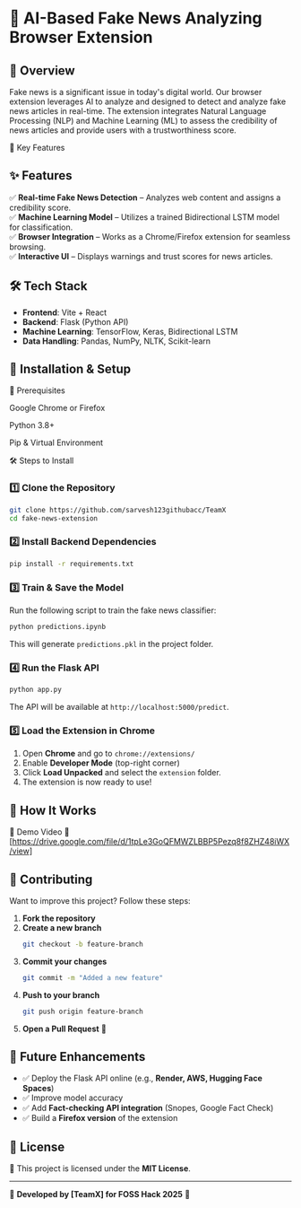 # 📰 AI-Based Fake News Analyzing Browser Extension

## 📌 Overview
Fake news is a significant issue in today's digital world. Our browser extension leverages AI to analyze and designed to detect and analyze fake news articles in real-time. The extension integrates Natural Language Processing (NLP) and Machine Learning (ML) to assess the credibility of news articles and provide users with a trustworthiness score.
 
🎯 Key Features
## ✨ Features
✅ **Real-time Fake News Detection** – Analyzes web content and assigns a credibility score.  
✅ **Machine Learning Model** – Utilizes a trained Bidirectional LSTM model for classification.  
✅ **Browser Integration** – Works as a Chrome/Firefox extension for seamless browsing.  
✅ **Interactive UI** – Displays warnings and trust scores for news articles.

## 🛠️ Tech Stack
- **Frontend**: Vite + React
- **Backend**: Flask (Python API)
- **Machine Learning**: TensorFlow, Keras, Bidirectional LSTM
- **Data Handling**: Pandas, NumPy, NLTK, Scikit-learn

## 🚀 Installation & Setup

🔧 Prerequisites

Google Chrome or Firefox

Python 3.8+

Pip & Virtual Environment

🛠️ Steps to Install

### **1️⃣ Clone the Repository**
```bash
git clone https://github.com/sarvesh123githubacc/TeamX
cd fake-news-extension
```

### **2️⃣ Install Backend Dependencies**
```bash
pip install -r requirements.txt
```

### **3️⃣ Train & Save the Model**
Run the following script to train the fake news classifier:
```bash
python predictions.ipynb
```
This will generate `predictions.pkl` in the project folder.

### **4️⃣ Run the Flask API**
```bash
python app.py
```
The API will be available at `http://localhost:5000/predict`.

### **5️⃣ Load the Extension in Chrome**
1. Open **Chrome** and go to `chrome://extensions/`
2. Enable **Developer Mode** (top-right corner)
3. Click **Load Unpacked** and select the `extension` folder.
4. The extension is now ready to use!

## 📌 How It Works
🎥 Demo Video
📌 [https://drive.google.com/file/d/1tpLe3GoQFMWZLBBP5Pezq8f8ZHZ48iWX/view]

## 🤝 Contributing
Want to improve this project? Follow these steps:
1. **Fork the repository**
2. **Create a new branch**
   ```bash
   git checkout -b feature-branch
   ```
3. **Commit your changes**
   ```bash
   git commit -m "Added a new feature"
   ```
4. **Push to your branch**
   ```bash
   git push origin feature-branch
   ```
5. **Open a Pull Request** 🚀

## 🔗 Future Enhancements
- ✅ Deploy the Flask API online (e.g., **Render, AWS, Hugging Face Spaces**)
- ✅ Improve model accuracy 
- ✅ Add **Fact-checking API integration** (Snopes, Google Fact Check)
- ✅ Build a **Firefox version** of the extension

## 📜 License
📄 This project is licensed under the **MIT License**.

---
🚀 **Developed by [TeamX] for FOSS Hack 2025** 🚀

